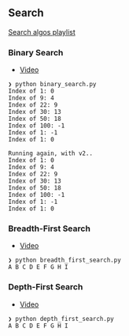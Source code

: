 ## Search

[Search algos playlist](https://www.youtube.com/playlist?list=PL9xmBV_5YoZMIAJn8M6At9CjZ0Wu0B31d)

### Binary Search

* [Video](https://youtu.be/B25Gu5r0xUg)
```
❯ python binary_search.py 
Index of 1: 0
Index of 9: 4
Index of 22: 9
Index of 30: 13
Index of 50: 18
Index of 100: -1
Index of 1: -1
Index of 1: 0

Running again, with v2..
Index of 1: 0
Index of 9: 4
Index of 22: 9
Index of 30: 13
Index of 50: 18
Index of 100: -1
Index of 1: -1
Index of 1: 0
```

### Breadth-First Search

* [Video](https://youtu.be/HZ5YTanv5QE)
```
❯ python breadth_first_search.py
A B C D E F G H I
```

### Depth-First Search

* [Video](https://youtu.be/Urx87-NMm6c)
```
❯ python depth_first_search.py
A B C D E F G H I 
```
